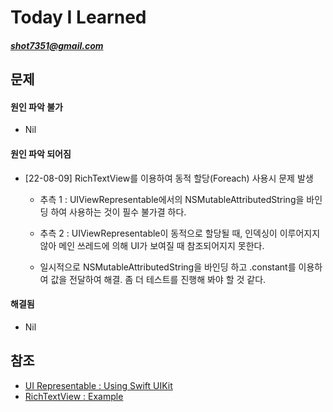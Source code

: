 #  Today I Learned
##### <shot7351@gmail.com>

## 문제
#### 원인 파악 불가
- Nil <br/>


#### 원인 파악 되어짐
 - [22-08-09] RichTextView를 이용하여 동적 할당(Foreach) 사용시 문제 발생
 	- 추측 1 : UIViewRepresentable에서의 NSMutableAttributedString을 바인딩 하여 사용하는 것이 필수 불가결 하다.<br/>

 	- 추측 2 : UIViewRepresentable이 동적으로 할당될 때, 인덱싱이 이루어지지 않아 메인 쓰레드에 의해 UI가 보여질 때 참조되어지지 못한다.<br/>

	- 일시적으로 NSMutableAttributedString을 바인딩 하고 .constant를 이용하여 값을 전달하여 해결. 좀 더 테스트를 진행해 봐야 할 것 같다.<br/>

#### 해결됨
- Nil <br/>


## 참조
- [UI Representable : Using Swift UIKit](https://ally10.tistory.com/43, "UI Representable")
- [RichTextView : Example](https://iosexample.com/ios-text-view-uiview-that-properly-displays-latex-and-youtube-vimeo-links/, "RichTextView : Example")

